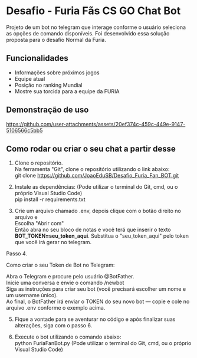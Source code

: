 # Desafio - Furia Fãs CS GO Chat Bot
Projeto de um bot no telegram que interage conforme o usuário seleciona as opções de comando disponíveis. Foi desenvolvido essa solução proposta para o desafio Normal da Furia.

## Funcionalidades
- Informações sobre próximos jogos
- Equipe atual 
- Posição no ranking Mundial
- Mostre sua torcida para a equipe da FURIA

## Demonstração de uso
https://github.com/user-attachments/assets/20ef374c-459c-449e-9147-5106566c5bb5

## Como rodar ou criar o seu chat a partir desse
1. Clone o repositório. <br/>
Na ferramenta "Git", clone o repositório utilizando o link abaixo: <br/>
git clone https://github.com/JoaoEduSB/Desafio_Furia_Fan_BOT.git

2. Instale as dependências: (Pode utilizar o terminal do Git, cmd, ou o próprio Visual Studio Code)<br/>
pip install -r requirements.txt

3. Crie um arquivo chamado .env, depois clique com o botão direito no arquivo e<br/>
Escolha "Abrir com" <br/>
Então abra no seu bloco de notas e você terá que inserir o texto **BOT_TOKEN=seu_token_aqui**.
Substitua o "seu_token_aqui" pelo token que você irá gerar no telegram.

Passo 4. 

Como criar o seu Token de Bot no Telegram: <br/>

Abra o Telegram e procure pelo usuário @BotFather. <br/>
Inicie uma conversa e envie o comando /newbot <br/>
Siga as instruções para criar seu bot (você precisará escolher um nome e um username único).<br/>
Ao final, o BotFather irá enviar o TOKEN do seu novo bot — copie e cole no arquivo .env conforme o exemplo acima.

5. Fique a vontade para se aventurar no código e após finalizar suas alterações, siga com o passo 6.

6. Execute o bot utilizando o comando abaixo:<br/>
python FuriaFanBot.py (Pode utilizar o terminal do Git, cmd, ou o próprio Visual Studio Code)
